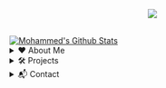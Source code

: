 <!--Credits to lrusso96 (https://github.com/lrusso96) for the profile scheme.-->
<!--All 3rd party trademarks and copyrights are property of their respective owners/maintainers.-->
<p align="center">
  <img src="https://readme-typing-svg.herokuapp.com/?lines=Hello+there!&center=true&width=380&height=45">
</p>

<p align="center">
  <a href="https://github.com/Just-Mohamed"><!--img here--></a>
</p>

 <br />
   <a href="https://github.com/anuraghazra/github-readme-stats"><img alt="Mohammed's Github Stats" src="https://denvercoder1-github-readme-stats.vercel.app/api?username=Just-Mohamed&show_icons=true&count_private=true&theme=react&hide_border=true&bg_color=0D1117" /></a>
 <br />
  
<details>
  <summary>❤️ About Me</summary>
  <p align="left">
       <h2>About Me</h2>
    <p><em>Learn more about me.</em></p>
    <p> My name is Mohammed. I love Programming and Creating Hames.</p>   
  <ul>
  <li>I am a 16 years old Muslim who like coding</li>
  <li>Fav Languages - Html, js and aoi.js</li>
  <li>I am new to github soooo *send help*</li>
  </ul> 
  </p>
</details>
  
<details>
  <summary>🛠 Projects</summary>
  <p align="left">
       <h2>Projects</h2>
    <p><em>My current projects. I also have some other ones not listed here.</em></p>   
    <h3>Owned By Me</h3>
    <ul>
    <li><a href="https://dot-life.glitch.me/">Dot Life</a> - a game i created because i was bored, still under development</li>
    <li><a href="https://">MegaBot</a> - a Discord bot i am currently working on</li>
    </ul>
    </p>
</details>
  
<details>
  <summary>📬 Contact</summary>
  <p align="left">
       <h2>Contact</h2>
   <p>If you would like to connect with me, you can DM on Discord. My DMs are open for users I share a server with, if you don't share a server, send me a friend request.</p>
   <ul>
     <li>Tag: <code>Spen#0999</code></li>
     <li>ID: <code>696368083517964288</code></li>
   </ul>
   </p>
</details>
